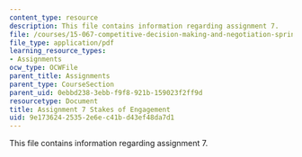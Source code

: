 ```yaml
---
content_type: resource
description: This file contains information regarding assignment 7.
file: /courses/15-067-competitive-decision-making-and-negotiation-spring-2011/9e17362425352e6ec41bd43ef48da7d1_MIT15_067S11_assgn07.pdf
file_type: application/pdf
learning_resource_types:
- Assignments
ocw_type: OCWFile
parent_title: Assignments
parent_type: CourseSection
parent_uid: 0ebbd238-3ebb-f9f8-921b-159023f2ff9d
resourcetype: Document
title: Assignment 7 Stakes of Engagement
uid: 9e173624-2535-2e6e-c41b-d43ef48da7d1
---
```

This file contains information regarding assignment 7.

